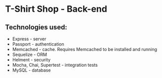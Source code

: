 # T-Shirt Shop - Back-end

## Technologies used:

* Express - server
* Passport - authentication
* Memcached - cache. Requires Memcached to be installed and running
* Sequelize - ORM
* Helment - security
* Mocha, Chai, Supertest - integration tests
* MySQL - database

